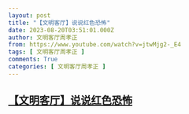 ```yaml
---
layout: post
title: "【文明客厅】说说红色恐怖"
date: 2023-08-20T03:51:01.000Z
author: 文明客厅周孝正
from: https://www.youtube.com/watch?v=jtwMjg2-_E4
tags: [ 文明客厅周孝正 ]
comments: True
categories: [ 文明客厅周孝正 ]
---
```

<!--1692503461000-->
[【文明客厅】说说红色恐怖](https://www.youtube.com/watch?v=jtwMjg2-_E4)
------

<div>

</div>
